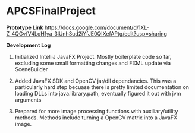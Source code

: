 # APCSFinalProject

**Prototype Link**
https://docs.google.com/document/d/1XL-Z_4QGvfV4LoHfya_3lUnh3ud2iYfJE0QIXefAPtg/edit?usp=sharing

**Development Log**

1. Initialized IntelliJ JavaFX Project. Mostly boilerplate code so far, excluding some small formatting changes and FXML update via SceneBuilder

2. Added JavaFX SDK and OpenCV jar/dll dependancies. This was a particularly hard step becuase there is pretty limited documentation on loading DLLs into java.library.path, eventually figured it out with jvm arguments

3. Prepared for more image processing functions with auxiliary/utility methods. Methods include turning a OpenCV matrix into a JavaFX image.